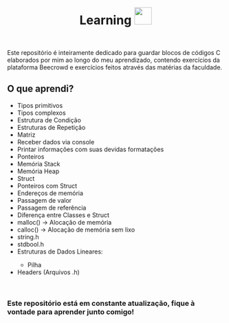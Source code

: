 <h1 align="center">Learning <img src="https://raw.githubusercontent.com/tomchen/stack-icons/master/logos/c.svg" height="40px"/></h1>
<br/>
<p>
 Este repositório é inteiramente dedicado para guardar blocos de códigos C elaborados por mim ao longo do meu aprendizado,
 contendo exercícios da plataforma Beecrowd e exercícios feitos através das matérias da faculdade.
</p>

<h2>O que aprendi?</h2>
<ul>
 <li>Tipos primitivos</li>
 <li>Tipos complexos</li>
 <li>Estrutura de Condição</li>
 <li>Estruturas de Repetição</li>
 <li>Matriz</li>
 <li>Receber dados via console</li>
 <li>Printar informações com suas devidas formatações</li>
 <li>Ponteiros</li>
 <li>Memória Stack</li>
 <li>Memória Heap</li>
 <li>Struct</li>
 <li>Ponteiros com Struct</li>
 <li>Endereços de memória</li>
 <li>Passagem de valor</li>
 <li>Passagem de referência</li>
 <li>Diferença entre Classes e Struct</li>
 <li>malloc() -> Alocação de memória</li>
 <li>calloc() -> Alocação de memória sem lixo</li>
 <li>string.h</li>
 <li>stdbool.h</li>
 <li>Estruturas de Dados Lineares:</li>
 <ul>
  <li>Pilha</li>
 </ul>
 <li>Headers (Arquivos .h)</li>
</ul>

<br/>

<h3>Este repositório está em constante atualização, fique à vontade para aprender junto comigo!</h3>
